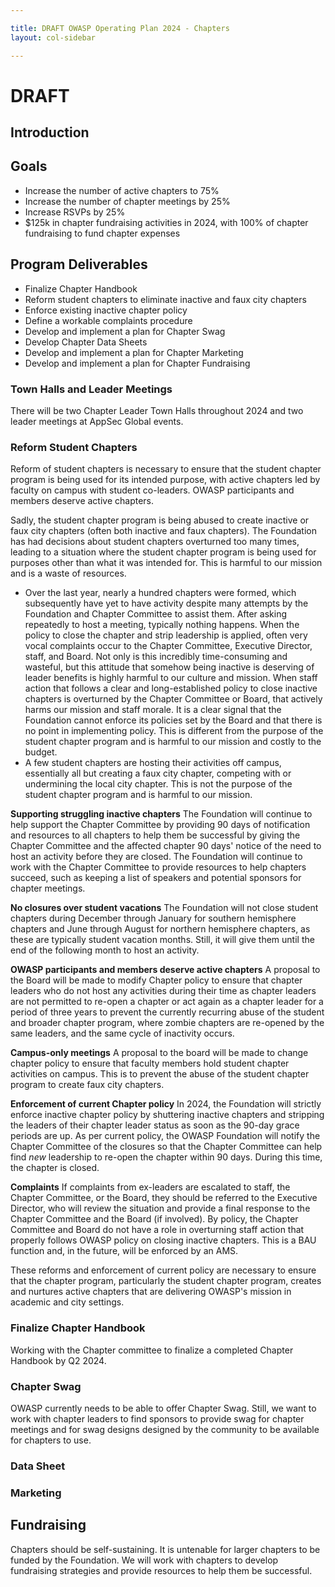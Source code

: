 ```yaml
---

title: DRAFT OWASP Operating Plan 2024 - Chapters
layout: col-sidebar

---
```


# DRAFT

## Introduction

## Goals

- Increase the number of active chapters to 75%
- Increase the number of chapter meetings by 25%
- Increase RSVPs by 25%
- $125k in chapter fundraising activities in 2024, with 100% of chapter fundraising to fund chapter expenses

## Program Deliverables

- Finalize Chapter Handbook
- Reform student chapters to eliminate inactive and faux city chapters
- Enforce existing inactive chapter policy
- Define a workable complaints procedure
- Develop and implement a plan for Chapter Swag
- Develop Chapter Data Sheets
- Develop and implement a plan for Chapter Marketing
- Develop and implement a plan for Chapter Fundraising

### Town Halls and Leader Meetings

There will be two Chapter Leader Town Halls throughout 2024 and two leader meetings at AppSec Global events.

### Reform Student Chapters

Reform of student chapters is necessary to ensure that the student chapter program is being used for its intended purpose, with active chapters led by faculty on campus with student co-leaders. OWASP participants and members deserve active chapters.

Sadly, the student chapter program is being abused to create inactive or faux city chapters (often both inactive and faux chapters). The Foundation has had decisions about student chapters overturned too many times, leading to a situation where the student chapter program is being used for purposes other than what it was intended for. This is harmful to our mission and is a waste of resources.

- Over the last year, nearly a hundred chapters were formed, which subsequently have yet to have activity despite many attempts by the Foundation and Chapter Committee to assist them. After asking repeatedly to host a meeting, typically nothing happens. When the policy to close the chapter and strip leadership is applied, often very vocal complaints occur to the Chapter Committee, Executive Director, staff, and Board. Not only is this incredibly time-consuming and wasteful, but this attitude that somehow being inactive is deserving of leader benefits is highly harmful to our culture and mission. When staff action that follows a clear and long-established policy to close inactive chapters is overturned by the Chapter Committee or Board, that actively harms our mission and staff morale. It is a clear signal that the Foundation cannot enforce its policies set by the Board and that there is no point in implementing policy. This is different from the purpose of the student chapter program and is harmful to our mission and costly to the budget.
- A few student chapters are hosting their activities off campus, essentially all but creating a faux city chapter, competing with or undermining the local city chapter. This is not the purpose of the student chapter program and is harmful to our mission.

**Supporting struggling inactive chapters** The Foundation will continue to help support the Chapter Committee by providing 90 days of notification and resources to all chapters to help them be successful by giving the Chapter Committee and the affected chapter 90 days' notice of the need to host an activity before they are closed. The Foundation will continue to work with the Chapter Committee to provide resources to help chapters succeed, such as keeping a list of speakers and potential sponsors for chapter meetings.

**No closures over student vacations** The Foundation will not close student chapters during December through January for southern hemisphere chapters and June through August for northern hemisphere chapters, as these are typically student vacation months. Still, it will give them until the end of the following month to host an activity.

**OWASP participants and members deserve active chapters** A proposal to the Board will be made to modify Chapter policy to ensure that chapter leaders who do not host any activities during their time as chapter leaders are not permitted to re-open a chapter or act again as a chapter leader for a period of three years to prevent the currently recurring abuse of the student and broader chapter program, where zombie chapters are re-opened by the same leaders, and the same cycle of inactivity occurs.

**Campus-only meetings** A proposal to the board will be made to change chapter policy to ensure that faculty members hold student chapter activities on campus. This is to prevent the abuse of the student chapter program to create faux city chapters.

**Enforcement of current Chapter policy** In 2024, the Foundation will strictly enforce inactive chapter policy by shuttering inactive chapters and stripping the leaders of their chapter leader status as soon as the 90-day grace periods are up. As per current policy, the OWASP Foundation will notify the Chapter Committee of the closures so that the Chapter Committee can help find *new* leadership to re-open the chapter within 90 days. During this time, the chapter is closed.

**Complaints** If complaints from ex-leaders are escalated to staff, the Chapter Committee, or the Board, they should be referred to the Executive Director, who will review the situation and provide a final response to the Chapter Committee and the Board (if involved). By policy, the Chapter Committee and Board do not have a role in overturning staff action that properly follows OWASP policy on closing inactive chapters. This is a BAU function and, in the future, will be enforced by an AMS.

These reforms and enforcement of current policy are necessary to ensure that the chapter program, particularly the student chapter program, creates and nurtures active chapters that are delivering OWASP's mission in academic and city settings.

### Finalize Chapter Handbook

Working with the Chapter committee to finalize a completed Chapter Handbook by Q2 2024.

### Chapter Swag

OWASP currently needs to be able to offer Chapter Swag. Still, we want to work with chapter leaders to find sponsors to provide swag for chapter meetings and for swag designs designed by the community to be available for chapters to use.

### Data Sheet

### Marketing

## Fundraising

Chapters should be self-sustaining. It is untenable for larger chapters to be funded by the Foundation. We will work with chapters to develop fundraising strategies and provide resources to help them be successful.


